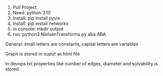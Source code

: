 1. Pull Project
2. Need: python 3.10
3. Install: pip install pyvis
4. Install: pip install networkx
5. in console: mkdir output
6. run: python3 NielsenTransforms.py aba ABA
   
General: small letters are constants, capital letters are variables

Graph is stored in ouput as html file

In devops.txt properties like number of edges, diameter and solvability is stored
